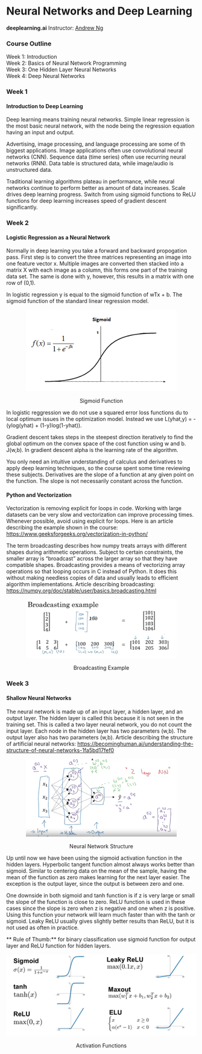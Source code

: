 # Neural Networks and Deep Learning  
**deeplearning.ai** 
Instructor: [Andrew Ng](http://www.andrewng.org/)
<BR>

### Course Outline

Week 1: Introduction  
Week 2: Basics of Neural Network Programming  
Week 3: One Hidden Layer Neural Networks  
Week 4: Deep Neural Networks  

### Week 1

#### Introduction to Deep Learning

Deep learning means training neural networks.
Simple linear regression is the most basic neural network, with the node being the regression equation having an input and output.

Advertising, image processing, and language processing are some of th biggest applications.
Image applications often use convolutional neural networks (CNN).
Sequence data (time series) often use recurring neural networks (RNN).
Data table is structured data, while image/audio is unstructured data.

Traditional learning algorithms plateau in performance, while neural networks continue to perform better as amount of data increases.
Scale drives deep learning progress.
Switch from using sigmoid functions to ReLU functions for deep learning increases speed of gradient descent significantly.

### Week 2

#### Logistic Regression as a Neural Network

Normally in deep learning you take a forward and backward propogation pass.
First step is to convert the three matrices representing an image into one feature vector x.
Multiple images are converted then stacked into a matrix X with each image as a column, this forms one part of the training data set.
The same is done with y, however, this results in a matrix with one row of (0,1).

In logistic regression y is equal to the sigmoid function of wTx + b. The sigmoid function of the standard linear regression model.

<p align="center">
<img src="https://github.com/peterhall71/coursera_Neural_Networks_and_Deep_Learning/blob/master/images/sigmoid_function.png" alt="Sigmoid Function" width="400"/>
</p>
<p align="center">
Sigmoid Function
</p>

In logistic reggression we do not use a squared error loss functions du to local optimum issues in the optimization model.
Instead we use L(yhat,y) = -(ylog(yhat) + (1-y)log(1-yhat)).

Gradient descent takes steps in the steepest direction iteratively to find the global optimum on the convex space of the cost function using w and b. J(w,b).
In gradient descent alpha is the learning rate of the algorithm.

You only need an intuitive understanding of calculus and derivatives to apply deep learning techniques, so the course spent some time reviewing these subjects.
Derivatives are the slope of a function at any given point on the function. The slope is not necessarily constant across the function.

#### Python and Vectorization

Vectorization is removing explicit for loops in code. Working with large datasets can be very slow and vectorization can improve processing times.
Whenever possible, avoid using explicit for loops.
Here is an article describing the example shown in the course: https://www.geeksforgeeks.org/vectorization-in-python/

The term broadcasting describes how numpy treats arrays with different shapes during arithmetic operations.
Subject to certain constraints, the smaller array is “broadcast” across the larger array so that they have compatible shapes.
Broadcasting provides a means of vectorizing array operations so that looping occurs in C instead of Python.
It does this without making needless copies of data and usually leads to efficient algorithm implementations.
Article describing broadcasting: https://numpy.org/doc/stable/user/basics.broadcasting.html

<p align="center">
<img src="https://github.com/peterhall71/coursera_Neural_Networks_and_Deep_Learning/blob/master/images/BroadcastingExample.jpg"  alt="Broadcasting Example" width="400"/>
</p>
<p align="center">
Broadcasting Example
</p>

### Week 3

#### Shallow Neural Networks

The neural network is made up of an input layer, a hidden layer, and an output layer.
The hidden layer is called this because it is not seen in the training set. This is called a two layer neural network, you do not count the input layer.
Each node in the hidden layer has two parameters (w,b). The output layer also has two parameters (w,b).
Article describing the structure of artificial neural networks: https://becominghuman.ai/understanding-the-structure-of-neural-networks-1fa5bd17fef0

<p align="center">
<img src="https://github.com/peterhall71/coursera_Neural_Networks_and_Deep_Learning/blob/master/images/neural_network_structure.PNG"  alt="Neural Network Structure" width="400"/>
</p>
<p align="center">
Neural Network Structure
</p>

Up until now we have been using the sigmoid activation function in the hidden layers.
Hyperbolic tangent function almost always works better than sigmoid.
Similar to centering data on the mean of the sample, having the mean of the function as zero makes learning for the next layer easier.
The exception is the output layer, since the output is between zero and one.

One downside in both sigmoid and tanh function is if z is very large or small the slope of the function is close to zero.
ReLU function is used in these cases since the slope is zero when z is negative and one when z is positive.
Using this function your network will learn much faster than with the tanh or sigmoid.
Leaky ReLU usually gives slightly better results than ReLU, but it is not used as often in practice.

** Rule of Thumb:** for binary classification use sigmoid function for output layer and ReLU function for hidden layers.


<p align="center">
<img src="https://github.com/peterhall71/coursera_Neural_Networks_and_Deep_Learning/blob/master/images/activation_functions.png"  alt="Activation Functions" width="600"/>
</p>
<p align="center">
Activation Functions
</p>

